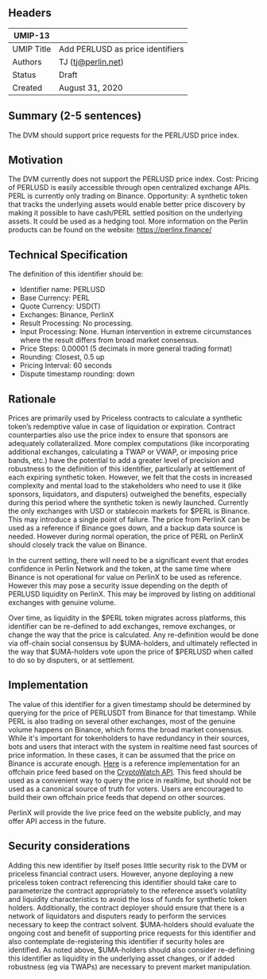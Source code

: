 ## Headers
| UMIP-13    |                                                                                                                                          |
|------------|------------------------------------------------------------------------------------------------------------------------------------------|
| UMIP Title | Add PERLUSD as price identifiers              |
| Authors    | TJ (tj@perlin.net) |
| Status     | Draft                                                                                                                                    |
| Created    | August 31, 2020                                                                                                                           |

## Summary (2-5 sentences)
The DVM should support price requests for the PERL/USD price index.

## Motivation
The DVM currently does not support the PERLUSD price index.
Cost: 
Pricing of PERLUSD is easily accessible through open centralized exchange APIs. PERL is currently only trading on Binance.
Opportunity: A synthetic token that tracks the underlying assets would enable better price discovery by making it possible to have cash/PERL settled position on the underlying assets. It could be used as a hedging tool.
More information on the Perlin products can be found on the website: https://perlinx.finance/

## Technical Specification
The definition of this identifier should be:
- Identifier name: PERLUSD
- Base Currency: PERL
- Quote Currency: USD(T)
- Exchanges: Binance, PerlinX
- Result Processing: No processing.
- Input Processing: None. Human intervention in extreme circumstances where the result differs from broad market consensus.
- Price Steps: 0.00001 (5 decimals in more general trading format)
- Rounding: Closest, 0.5 up
- Pricing Interval: 60 seconds
- Dispute timestamp rounding: down



## Rationale

Prices are primarily used by Priceless contracts to calculate a synthetic token’s redemptive value in case of liquidation or expiration. Contract counterparties also use the price index to ensure that sponsors are adequately collateralized.
More complex computations (like incorporating additional exchanges, calculating a TWAP or VWAP, or imposing price bands, etc.) have the potential to add a greater level of precision and robustness to the definition of this identifier, particularly at settlement of each expiring synthetic token. However, we felt that the costs in increased complexity and mental load to the stakeholders who need to use it (like sponsors, liquidators, and disputers) outweighed the benefits, especially during this period where the synthetic  token is newly launched.
Currently the only exchanges with USD or stablecoin markets for $PERL is Binance. This may introduce a single point of failure. The price from PerlinX can be used as a reference if Binance goes down, and a backup data source is needed. However during normal operation, the price of PERL on PerlinX should closely track the value on Binance.

In the current setting, there will need to be a significant event that erodes confidence in Perlin Network and the token, at the same time where Binance is not operational for value on PerlinX to be used as reference. However this may pose a security issue depending on the depth of PERLUSD liquidity on PerlinX. This may be improved by listing on additional exchanges with genuine volume.

Over time, as liquidity in the $PERL token migrates across platforms, this identifier can be re-defined to add exchanges, remove exchanges, or change the way that the price is calculated. Any re-definition would be done via off-chain social consensus by $UMA-holders, and ultimately reflected in the way that $UMA-holders vote upon the price of $PERLUSD when called to do so by disputers, or at settlement.


## Implementation

The value of this identifier for a given timestamp should be determined by querying for the price of PERLUSDT from Binance for that timestamp. While PERL is also trading on several other exchanges, most of the genuine volume happens on Binance, which forms the broad market consensus. 
While it's important for tokenholders to have redundancy in their sources, bots and users that interact with the system in realtime need fast sources of price information. In these cases, it can be assumed that the price on Binance is accurate enough.
[Here](https://github.com/UMAprotocol/protocol/blob/master/financial-templates-lib/price-feed/CryptoWatchPriceFeed.js) is a reference implementation for an offchain price feed based on the [CryptoWatch API](https://docs.cryptowat.ch/rest-api/). This feed should be used as a convenient way to query the price in realtime, but should not be used as a canonical source of truth for voters. Users are encouraged to build their own offchain price feeds that depend on other sources.

PerlinX will provide the live price feed on the website publicly, and may offer API access in the future.

## Security considerations
Adding this new identifier by itself poses little security risk to the DVM or priceless financial contract users. However, anyone deploying a new priceless token contract referencing this identifier should take care to parameterize the contract appropriately to the reference asset’s volatility and liquidity characteristics to avoid the loss of funds for synthetic token holders. Additionally, the contract deployer should ensure that there is a network of liquidators and disputers ready to perform the services necessary to keep the contract solvent.
$UMA-holders should evaluate the ongoing cost and benefit of supporting price requests for this identifier and also contemplate de-registering this identifier if security holes are identified. As noted above, $UMA-holders should also consider re-defining this identifier as liquidity in the underlying asset changes, or if added robustness (eg via TWAPs) are necessary to prevent market manipulation.
